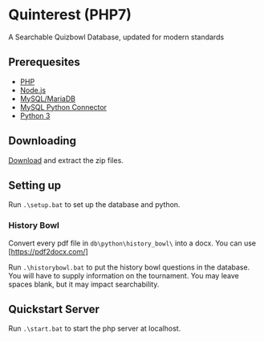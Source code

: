 # Quinterest (PHP7)
A Searchable Quizbowl Database, updated for modern standards

## Prerequesites

- [PHP](https://www.php.net/)
- [Node.js](https://nodejs.org/)
- [MySQL/MariaDB](https://mariadb.org/)
- [MySQL Python Connector](https://dev.mysql.com/downloads/connector/python/)
- [Python 3](https://www.python.org/)

## Downloading

[Download](https://github.com/eyanje/Quinterest-PHP7/archive/master.zip) and extract the zip files.

## Setting up

Run `.\setup.bat` to set up the database and python.

### History Bowl

Convert every pdf file in `db\python\history_bowl\` into a docx. You can use [https://pdf2docx.com/]

Run `.\historybowl.bat` to put the history bowl questions in the database. You will have to supply information on the tournament.
You may leave spaces blank, but it may impact searchability.

## Quickstart Server

Run `.\start.bat` to start the php server at localhost.
